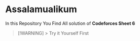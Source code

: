 <h1>Assalamualikum</h1>
In this Repository You Find All solution of <b>Codeforces Sheet 6</b>

> [!WARNING] > Try it Yourself First
